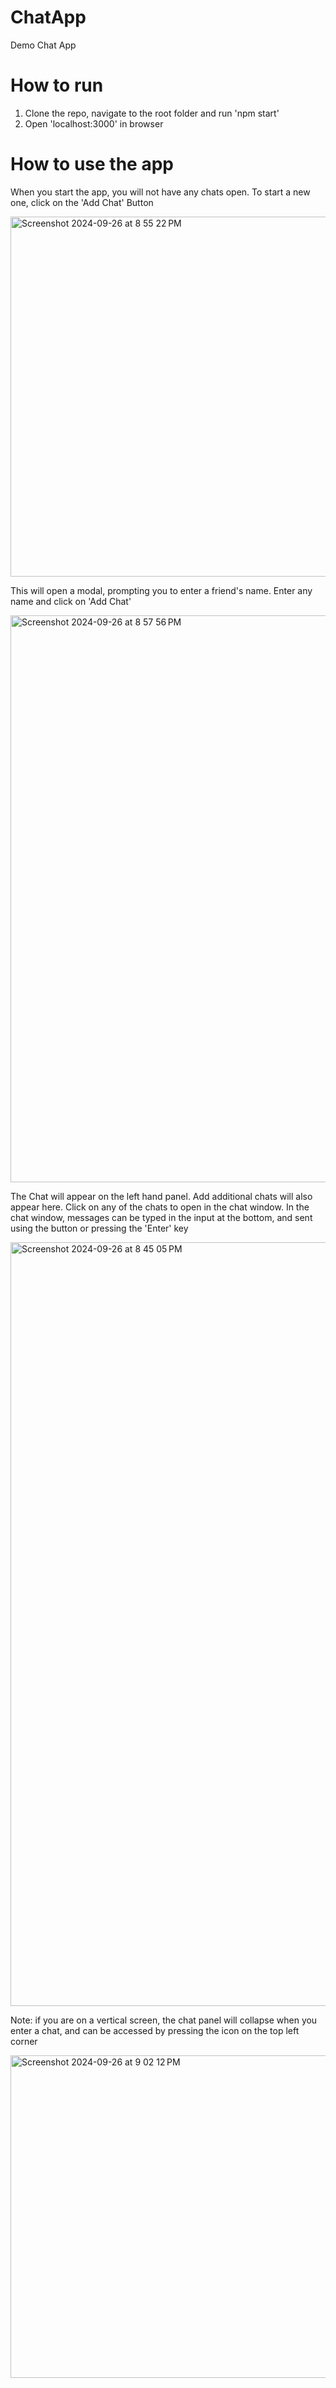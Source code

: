 # ChatApp
Demo Chat App 

# How to run

1. Clone the repo, navigate to the root folder and run 'npm start'
2. Open 'localhost:3000' in browser

# How to use the app

When you start the app, you will not have any chats open. To start a new one, click on the 'Add Chat' Button

<img width="576" alt="Screenshot 2024-09-26 at 8 55 22 PM" src="https://github.com/user-attachments/assets/98539450-0065-48f9-9424-ad05f36c965d">

This will open a modal, prompting you to enter a friend's name. Enter any name and click on 'Add Chat'

<img width="907" alt="Screenshot 2024-09-26 at 8 57 56 PM" src="https://github.com/user-attachments/assets/60b41b18-1d26-448e-9d56-540da9735be6">

The Chat will appear on the left hand panel. Add additional chats will also appear here. Click on any of the chats to open in the chat window. In the chat window, messages can be typed in the input at the bottom, and sent using the button or pressing the 'Enter' key

<img width="1222" alt="Screenshot 2024-09-26 at 8 45 05 PM" src="https://github.com/user-attachments/assets/91e494e9-a39d-461c-a461-2a37977a5f8e">

Note: if you are on a vertical screen, the chat panel will collapse when you enter a chat, and can be accessed by pressing the icon on the top left corner

<img width="516" alt="Screenshot 2024-09-26 at 9 02 12 PM" src="https://github.com/user-attachments/assets/31b136f4-88ad-4856-890b-e7c142df3374">



